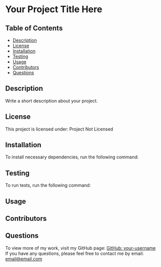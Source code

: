 # Your Project Title Here   
  
  
  ## Table of Contents
  - [Description](#description)
  - [License](#license)
  - [Installation](#installation)
  - [Testing](#testing)
  - [Usage](#usage)
  - [Contributors](#contributors)
  - [Questions](#questions)

  ## Description
  Write a short description about your project.

  ## License
    
  This project is licensed under: Project Not Licensed  

  ## Installation
  To install necessary dependencies, run the following command:  
  

  ## Testing
  To run tests, run the following command:  
  

  ## Usage
  

  ## Contributors
  

  ## Questions
  To view more of my work, visit my GitHub page: [GitHub: your-username](https://github.com/your-username)  
  If you have any questions, please feel free to contact me by email: email@email.com